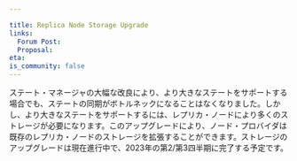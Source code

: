 ```yaml
---

title: Replica Node Storage Upgrade
links:
  Forum Post:
  Proposal:
eta:
is_community: false
---
```

ステート・マネージャの大幅な改良により、より大きなステートをサポートする場合でも、ステートの同期がボトルネックになることはなくなりました。しかし、より大きなステートをサポートするには、レプリカ・ノードにより多くのストレージが必要になります。このアップグレードにより、ノード・プロバイダは既存のレプリカ・ノードのストレージを拡張することができます。ストレージのアップグレードは現在進行中で、2023年の第2/第3四半期に完了する予定です。

<!---


Thanks to significant improvements in the state manager, state synchronization is no longer a bottleneck when it comes to supporting larger states. Supporting larger states, however, requires more storage on replica nodes. With this upgrade, node providers are supported in extending the storage of their existing replica nodes. The storage upgrade is in full progress and expected to be completed in the 2nd/3th Quarter of 2023.
-->
